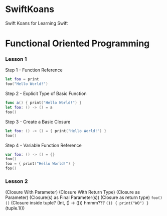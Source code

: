 # SwiftKoans
Swift Koans for Learning Swift


# Functional Oriented Programming

### Lesson 1

Step 1 - Function Reference
```swift
let foo = print
foo("Hello World!")
```

Step 2 - Explicit Type of Basic Function
```swift
func a() { print("Hello World!") }
let foo: () -> () = a
foo()
```

Step 3 - Create a Basic Closure
```swift
let foo: () -> () = { print("Hello World!") }
foo()
```

Step 4 - Variable Function Reference
```swift
var foo: () -> () = {}
foo()
foo = { print("Hello World!") }
foo()
```

### Lesson 2

(Closure With Parameter)
(Closure With Return Type)
(Closure as Parameter)
(Closure(s) as Final Parameter(s))
(Closure as return type) `foo()()`
(Closure inside tuple? (Int, () -> ())) hmmm??? `(1) { print("WO") }` (tuple.1())
